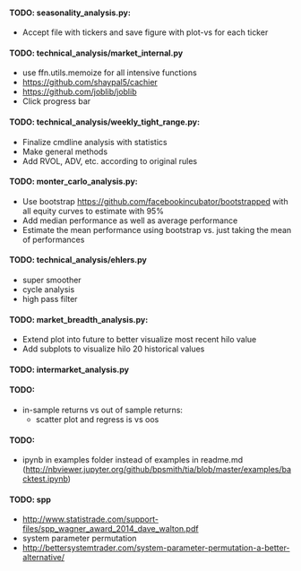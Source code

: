 #### TODO: seasonality_analysis.py:
* Accept file with tickers and save figure with plot-vs for each ticker


#### TODO: technical_analysis/market_internal.py
* use ffn.utils.memoize for all intensive functions
* https://github.com/shaypal5/cachier
* https://github.com/joblib/joblib
* Click progress bar


#### TODO: technical_analysis/weekly_tight_range.py:
* Finalize cmdline analysis with statistics
* Make general methods
* Add RVOL, ADV, etc. according to original rules


#### TODO: monter_carlo_analysis.py:
* Use bootstrap https://github.com/facebookincubator/bootstrapped with all equity curves to estimate with 95%
* Add median performance as well as average performance
* Estimate the mean performance using bootstrap vs. just taking the mean of performances


#### TODO: technical_analysis/ehlers.py
* super smoother
* cycle analysis
* high pass filter


#### TODO: market_breadth_analysis.py:
* Extend plot into future to better visualize most recent hilo value
* Add subplots to visualize hilo 20 historical values


#### TODO: intermarket_analysis.py


#### TODO:
* in-sample returns vs out of sample returns:
    * scatter plot and regress is vs oos

   
#### TODO:
* ipynb in examples folder instead of examples in readme.md (http://nbviewer.jupyter.org/github/bpsmith/tia/blob/master/examples/backtest.ipynb)
  
   
#### TODO: spp
* http://www.statistrade.com/support-files/spp_wagner_award_2014_dave_walton.pdf
* system parameter permutation
* http://bettersystemtrader.com/system-parameter-permutation-a-better-alternative/


